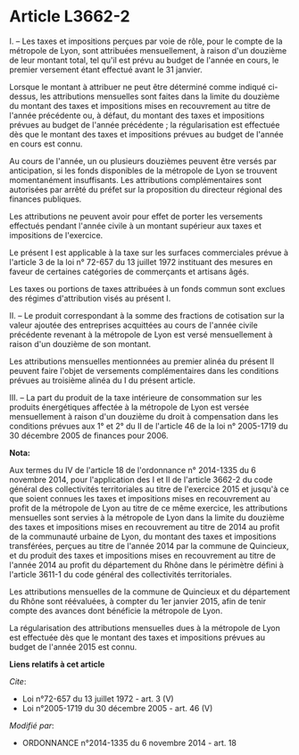 # Article L3662-2

I. – Les taxes et impositions perçues par voie de rôle, pour le compte de la métropole de Lyon, sont attribuées
mensuellement, à raison d'un douzième de leur montant total, tel qu'il est prévu au budget de l'année en cours, le premier
versement étant effectué avant le 31 janvier. 

Lorsque le montant à attribuer ne peut être déterminé comme indiqué ci-dessus, les attributions mensuelles sont faites dans
la limite du douzième du montant des taxes et impositions mises en recouvrement au titre de l'année précédente ou, à défaut,
du montant des taxes et impositions prévues au budget de l'année précédente ; la régularisation est effectuée dès que le
montant des taxes et impositions prévues au budget de l'année en cours est connu. 

Au cours de l'année, un ou plusieurs douzièmes peuvent être versés par anticipation, si les fonds disponibles de la métropole
de Lyon se trouvent momentanément insuffisants. Les attributions complémentaires sont autorisées par arrêté du préfet sur la
proposition du directeur régional des finances publiques. 

Les attributions ne peuvent avoir pour effet de porter les versements effectués pendant l'année civile à un montant supérieur
aux taxes et impositions de l'exercice. 

Le présent I est applicable à la taxe sur les surfaces commerciales prévue à l'article 3 de la loi n° 72-657 du 13 juillet
1972 instituant des mesures en faveur de certaines catégories de commerçants et artisans âgés. 

Les taxes ou portions de taxes attribuées à un fonds commun sont exclues des régimes d'attribution visés au présent I. 

II. – Le produit correspondant à la somme des fractions de cotisation sur la valeur ajoutée des entreprises acquittées au
cours de l'année civile précédente revenant à la métropole de Lyon est versé mensuellement à raison d'un douzième de son
montant. 

Les attributions mensuelles mentionnées au premier alinéa du présent II peuvent faire l'objet de versements complémentaires
dans les conditions prévues au troisième alinéa du I du présent article. 

III. – La part du produit de la taxe intérieure de consommation sur les produits énergétiques affectée à la métropole de Lyon
est versée mensuellement à raison d'un douzième du droit à compensation dans les conditions prévues aux 1° et 2° du II de
l'article 46 de la loi n° 2005-1719 du 30 décembre 2005 de finances pour 2006.

**Nota:**

Aux termes du IV de l'article 18 de l'ordonnance n° 2014-1335 du 6 novembre 2014, pour l'application des I et II de l'article
3662-2 du code général des collectivités territoriales au titre de l'exercice 2015 et jusqu'à ce que soient connues les taxes
et impositions mises en recouvrement au profit de la métropole de Lyon au titre de ce même exercice, les attributions
mensuelles sont servies à la métropole de Lyon dans la limite du douzième des taxes et impositions mises en recouvrement au
titre de 2014 au profit de la communauté urbaine de Lyon, du montant des taxes et impositions transférées, perçues au titre
de l'année 2014 par la commune de Quincieux, et du produit des taxes et impositions mises en recouvrement au titre de l'année
2014 au profit du département du Rhône dans le périmètre défini à l'article 3611-1 du code général des collectivités
territoriales.

Les attributions mensuelles de la commune de Quincieux et du département du Rhône sont réévaluées, à compter du 1er janvier
2015, afin de tenir compte des avances dont bénéficie la métropole de Lyon.

La régularisation des attributions mensuelles dues à la métropole de Lyon est effectuée dès que le montant des taxes et
impositions prévues au budget de l'année 2015 est connu.

**Liens relatifs à cet article**

_Cite_:

  - Loi n°72-657 du 13 juillet 1972 - art. 3 (V)
  - Loi n°2005-1719 du 30 décembre 2005 - art. 46 (V)

_Modifié par_:

  - ORDONNANCE n°2014-1335 du 6 novembre 2014 - art. 18
